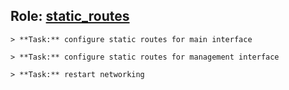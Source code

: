## Role: [static_routes](static_routes)

```
> **Task:** configure static routes for main interface

> **Task:** configure static routes for management interface

> **Task:** restart networking
```